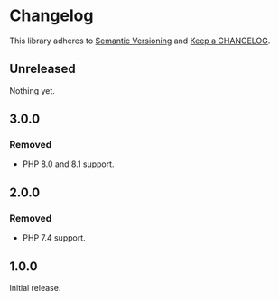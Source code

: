 # Changelog

This library adheres to [Semantic Versioning](https://semver.org/) and [Keep a CHANGELOG](https://keepachangelog.com/en/1.0.0/).

## Unreleased

Nothing yet.

## 3.0.0

### Removed

- PHP 8.0 and 8.1 support.

## 2.0.0

### Removed

- PHP 7.4 support.

## 1.0.0

Initial release.
